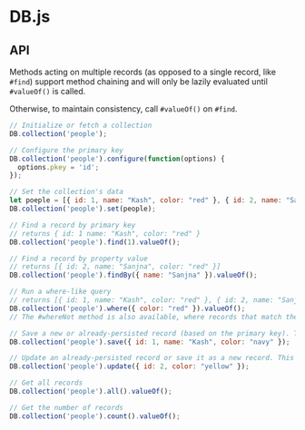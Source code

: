 # DB.js

## API

Methods acting on multiple records (as opposed to a single record, like `#find`) support method chaining and will only be lazily evaluated until `#valueOf()` is called.

Otherwise, to maintain consistency, call `#valueOf()` on `#find`.

```javascript
// Initialize or fetch a collection
DB.collection('people');

// Configure the primary key
DB.collection('people').configure(function(options) {
  options.pkey = 'id';
});

// Set the collection's data
let poeple = [{ id: 1, name: "Kash", color: "red" }, { id: 2, name: "Sanjna", color: "red" }]
DB.collection('people').set(people);

// Find a record by primary key
// returns { id: 1 name: "Kash", color: "red" }
DB.collection('people').find(1).valueOf();

// Find a record by property value
// returns [{ id: 2, name: "Sanjna", color: "red" }]
DB.collection('people').findBy({ name: "Sanjna" }).valueOf();

// Run a where-like query
// returns [{ id: 1, name: "Kash", color: "red" }, { id: 2, name: "Sanjna", color: "red" }]
DB.collection('people').where({ color: "red" }).valueOf();
// The #whereNot method is also available, where records that match the predicate are filtered out

// Save a new or already-persisted record (based on the primary key). This overwrites the previous record.
DB.collection('people').save({ id: 1, name: "Kash", color: "navy" });

// Update an already-persisted record or save it as a new record. This only overwrites the specified properties.
DB.collection('people').update({ id: 2, color: "yellow" });

// Get all records
DB.collection('people').all().valueOf();

// Get the number of records
DB.collection('people').count().valueOf();
```
